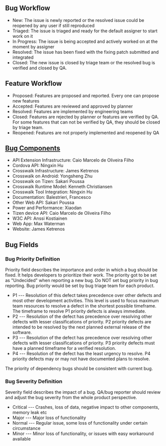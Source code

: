 ## Bug Workflow 

* New: The issue is newly reported or the resolved issue could be reopened by any user if still reproduced
* Triaged: The issue is triaged and ready for the default assigner to start work on it
* In Progress: The issue is being accepted and actively worked on at the moment by assigner
* Resolved: The issue has been fixed with the fixing patch submitted and integrated
* Closed: The new issue is closed by triage team or the resolved bug is verified and closed by QA.

## Feature Workflow 

* Proposed: Features are proposed and reported. Every one can propose new features
* Accepted: Features are reviewed and approved by planner
* Resolved: Features are implemented by engineering teams
* Closed: Features are rejected by planner or features are verified by QA. For some features that can not be verified by QA, they should be closed by triage team.
* Reopened: Features are not properly implemented and reopened by QA 

## [Bug Components](https://crosswalk-project.org/jira/browse/XWALK#selectedTab=com.atlassian.jira.plugin.system.project%3Acomponents-panel) 

* API Extension Infrastructure: Caio Marcelo de Oliveira Filho	
* Cordova API: Ningxin Hu
* Crosswalk Infrastructure: James Ketrenos	
* Crosswalk on Android: Yongsheng Zhu
* Crosswalk on Tizen: Sakari Poussa
* Crosswalk Runtime Model: Kenneth Christiansen	
* Crosswalk Tool Integration: Ningxin Hu	
* Documentation: Balestrieri, Francesco	
* Other Web API: Sakari Poussa	
* Power and Performance: Xiaodan	
* Tizen device API: Caio Marcelo de Oliveira Filho	
* W3C API: Anssi Kostiainen	
* Web App: Max Waterman	
* Website: James Ketrenos

## Bug Fields 
 
### Bug Priority Definition

Priority field describes the importance and order in which a bug should be fixed. It helps developers to prioritize their work. The priority got to be set as "Undecided" when reporting a new bug. Do NOT set bug priority in bug reporting. Bug priority would be set by bug triage team for each product.

* P1 --- Resolution of this defect takes precedence over other defects and most other development activities. This level is used to focus maximum team resources to resolve a defect in the shortest possible timeframe. The timeframe to resolve P1 priority defects is always immediate.
* P2 --- Resolution of the defect has precedence over resolving other defects with lesser classifications of priority. P2 priority defects are intended to be resolved by the next planned external release of the software.
* P3 --- Resolution of the defect has precedence over resolving other defects with lesser classifications of priority. P3 priority defects must have a planned timeframe for a verified resolution.
* P4 --- Resolution of the defect has the least urgency to resolve. P4 priority defects may or may not have documented plans to resolve. 

The priority of dependency bugs should be consistent with current bug.

### Bug Severity Definition

Severity field describes the impact of a bug. QA/bug reporter should review and adjust the bug severity from the whole product perspective.

* Critical --- Crashes, loss of data, negative impact to other components, memory leak etc
* Major --- Major loss of functionality
* Normal --- Regular issue, some loss of functionality under certain circumstance
* Minor --- Minor loss of functionality, or issues with easy workaround available 